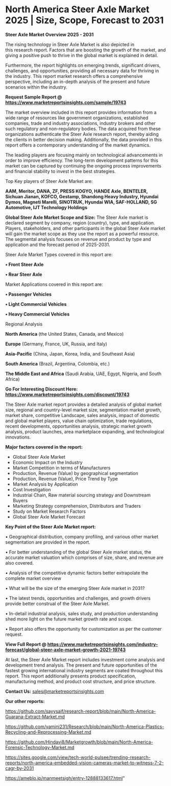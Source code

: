 # North America Steer Axle Market 2025 | Size, Scope, Forecast to 2031

<Strong> Steer Axle Market Overview 2025 - 2031</strong>

The rising technology in Steer Axle Market is also depicted in this research report. Factors that are boosting the growth of the market, and giving a positive push to thrive in the global market is explained in detail.

Furthermore, the report highlights on emerging trends, significant drivers, challenges, and opportunities, providing all necessary data for thriving in the industry. This report market research offers a comprehensive perspective, including an in-depth analysis of the present and future scenarios within the industry.

<strong>Request Sample Report @ <a href=https://www.marketreportsinsights.com/sample/19743>https://www.marketreportsinsights.com/sample/19743</a></strong>

The market overview included in this report provides information from a wide range of resources like government organizations, established companies, trade and industry associations, industry brokers and other such regulatory and non-regulatory bodies. The data acquired from these organizations authenticate the Steer Axle research report, thereby aiding the clients in better decision making. Additionally, the data provided in this report offers a contemporary understanding of the market dynamics.

The leading players are focusing mainly on technological advancements in order to improve efficiency. The long-term development patterns for this market can be captured by continuing the ongoing process improvements and financial stability to invest in the best strategies.

Top Key players of Steer Axle Market are:

<strong>AAM, Meritor, DANA, ZF, PRESS KOGYO, HANDE Axle, BENTELER, Sichuan Jianan, KOFCO, Gestamp, Shandong Heavy Industry, Hyundai Dymos, Magneti Marelli, SINOTRUK, Hyundai WIA, SAF-HOLLAND, SG Automotive, IJT Technology Holdings</strong>

<strong><b>Global Steer Axle Market Scope and Size:</b></strong>
The Steer Axle market is declared segment by company, region (country), type, and application. Players, stakeholders, and other participants in the global Steer Axle market will gain the market scope as they use the report as a powerful resource. The segmental analysis focuses on revenue and product by type and application and the forecast period of 2025-2031.

Steer Axle Market Types covered in this report are:

<strong>• Front Steer Axle

• Rear Steer Axle</strong>

Market Applications covered in this report are:

<strong>• Passenger Vehicles

• Light Commercial Vehicles

• Heavy Commercial Vehicles</strong> 

Regional Analysis

<strong>North America</strong> (the United States, Canada, and Mexico)

<strong>Europe</strong> (Germany, France, UK, Russia, and Italy)

<strong>Asia-Pacific</strong> (China, Japan, Korea, India, and Southeast Asia)

<strong>South America</strong> (Brazil, Argentina, Colombia, etc.)

<strong>The Middle East and Africa</strong> (Saudi Arabia, UAE, Egypt, Nigeria, and South Africa)

<strong>Go For Interesting Discount Here: <a href=https://www.marketreportsinsights.com/discount/19743>https://www.marketreportsinsights.com/discount/19743</a></strong>

The Steer Axle market report provides a detailed analysis of global market size, regional and country-level market size, segmentation market growth, market share, competitive Landscape, sales analysis, impact of domestic and global market players, value chain optimization, trade regulations, recent developments, opportunities analysis, strategic market growth analysis, product launches, area marketplace expanding, and technological innovations.

<strong><b>Major factors covered in the report:</b></strong>
<ul>
  <li>Global Steer Axle Market </li>
  <li>Economic Impact on the Industry</li>
  <li>Market Competition in terms of Manufacturers</li>
  <li>Production, Revenue (Value) by geographical segmentation</li>
  <li>Production, Revenue (Value), Price Trend by Type</li>
  <li>Market Analysis by Application</li>
  <li>Cost Investigation</li>
  <li>Industrial Chain, Raw material sourcing strategy and Downstream Buyers</li>
  <li>Marketing Strategy comprehension, Distributors and Traders</li>
  <li>Study on Market Research Factors</li>
  <li>Global Steer Axle Market Forecast</li>
</ul>

<strong><b>Key Point of the Steer Axle Market report:</b></strong>

• Geographical distribution, company profiling, and various other market segmentation are provided in the report.

• For better understanding of the global Steer Axle market status, the accurate market valuation which comprises of size, share, and revenue are also covered.

• Analysis of the competitive dynamic factors better extrapolate the complete market overview

• What will be the size of the emerging Steer Axle market in 2031?

• The latest trends, opportunities and challenges, and growth drivers provide better construal of the Steer Axle Market.

• In-detail industrial analysis, sales study, and production understanding shed more light on the future market growth rate and scope.

• Report also offers the opportunity for customization as per the customer request.

<strong><b>View Full Report @ <a href=https://www.marketreportsinsights.com/industry-forecast/global-steer-axle-market-growth-2021-19743>https://www.marketreportsinsights.com/industry-forecast/global-steer-axle-market-growth-2021-19743</a></b></strong>


At last, the Steer Axle Market report includes investment come analysis and development trend analysis. The present and future opportunities of the fastest growing international industry segments are coated throughout this report. This report additionally presents product specification, manufacturing method, and product cost structure, and price structure.

<strong>Contact Us:</strong>
sales@marketreportsinsights.com

<strong>Our other reports:</strong>

<a href=https://github.com/sayysaif/research-report/blob/main/North-America-Guarana-Extract-Market.md>https://github.com/sayysaif/research-report/blob/main/North-America-Guarana-Extract-Market.md</a>

<a href=https://github.com/yamini231/Research/blob/main/North-America-Plastics-Recycling-and-Reprocessing-Market.md>https://github.com/yamini231/Research/blob/main/North-America-Plastics-Recycling-and-Reprocessing-Market.md</a>

<a href=https://github.com/Hindavi8/Marketgrowth/blob/main/North-America-Forensic-Technology-Market.md>https://github.com/Hindavi8/Marketgrowth/blob/main/North-America-Forensic-Technology-Market.md</a>

<a href=https://sites.google.com/view/tech-world-pulsee/trending-research-reports/north-america-embedded-vision-cameras-market-to-witness-7-2-cagr-by-2031>https://sites.google.com/view/tech-world-pulsee/trending-research-reports/north-america-embedded-vision-cameras-market-to-witness-7-2-cagr-by-2031</a>

<a href=https://ameblo.jp/manmeetsigh/entry-12888133617.html>https://ameblo.jp/manmeetsigh/entry-12888133617.html</a>"
